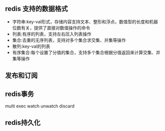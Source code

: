 
## redis 支持的数据格式

- 字符串:key-val形式，存储内容支持文本、整形和浮点，数值型的长度和机器位数有关，提供了直接对数值操作的命令
- 列表:有序的列表，支持左右压入列表操作
- 集合:去重的无序列表，支持对多个集合求交集、并集等操作
- 散列:key-val的列表
- 有序集合:每个设置了分值的集合，支持多个集合根据分值返回来计算交集、并集等操作

## 发布和订阅


## redis事务
multi exec  watch  unwatch discard


## redis持久化
